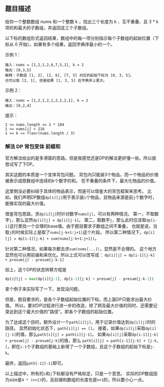 ## 题目描述
给你一个整数数组 nums 和一个整数 k ，找出三个长度为 k 、互不重叠、且 3 * k 项的和最大的子数组，并返回这三个子数组。

以下标的数组形式返回结果，数组中的每一项分别指示每个子数组的起始位置（下标从 0 开始）。如果有多个结果，返回字典序最小的一个。

示例 1：
```
输入：nums = [1,2,1,2,6,7,5,1], k = 2
输出：[0,3,5]
解释：子数组 [1, 2], [2, 6], [7, 5] 对应的起始下标为 [0, 3, 5]。
也可以取 [2, 1], 但是结果 [1, 3, 5] 在字典序上更大。
```
示例 2：
```
输入：nums = [1,2,1,2,1,2,1,2,1], k = 2
输出：[0,2,4]
```

提示：
```
1 <= nums.length <= 2 * 104
1 <= nums[i] < 216
1 <= k <= floor(nums.length / 3)
```

### 解法 DP 背包变体 前缀和
官方解法给出的是多滑窗的思路。但是我感觉还是DP的解法更好懂一些。所以就尝试写了下DP。

其实这题的本质是一个变体背包问题。
背包内只能装3个物品，而一个物品的价值被表示成原数组中连续的k个数字的和。
在不重叠的条件下，最大化物品的价值。

这里倒没必要纠结于具体的物品表示，而是可以借鉴大的背包框架来思考。
比如，我们声明DP数组`dp[i][j]`用于表示装`i`个物品，且物品来源是前`j`个数字时，能够实现的最大价值。

借鉴背包思路，求`dp[i][j]`时针对数字`nums[j]`，可以有两种情况。
第一，不取数字`j`，那么显然`dp[i][j] = dp[i][j-1]`。
第二，取数字`j`，那么此时应该取`dp[i-1]`这行里找一个合理的base值。由于题目要求子数组之间不重叠，
也就是说，当取`j`的时候实际上是取了`nums[j-k+1:j+1]`这个片段。
所以第二种情况下，`dp[i][j] = dp[i-1][j-k] + sum(nums[j-k+1:j+1])`。

针对第二种情况，如果每次都去求`sum(nums[...])`，显然是不合理的。
这个地方显然也可以用前缀和来优化。所以上式可以改写成：
`dp[i][j] = dp[i-1][j-k] + presum[j] - presum[j-k-1]`

综上，这个DP的状态转移方程是
```python
dp[i][j] = max(dp[i][j-1], dp[i-1][j-k] + presum[j] - presum[j-k-1])
```
拿个例子来实际写了一下，发现没问题。

但是，题目要求的，是各个子数组起始位置的下标。而上面DP只能求出最大价值。
所以，要对DP过程进行进一步的改造，除了顾及最大价值的同时，还需要记录达到这个最大价值的"路径"。即各个子数组的起始位置。

为了达成这个目的，额外设计一个`path[i][j]`，用于记录价值达到`dp[i][j]`时的路径。
显然初始化状态下，`path[i][j] == []`。
接着，如果`dp[i][j]`采取`dp[i][j-1]`的值，那么`path[i][j] = path[i][j-1]`。
如果`dp[i][j]`采取`dp[i-1][j-k] + presum[j] - presum[j-k]`的值，那么
`path[i][j] = path[i-1][j-k] + [j-k, ]`，即在`i-1`个子数组的基础上新增了一个子数组，且这个子数组的起始下标是`j-k`。

最终，返回`path[-1][-1]`即可。

以上描述中，所有的`i`和`j`下标都没有严格标定，只是一个意思。
实际的DP数组因为size是`4 * (n+1)`的，且前缀和数组的长度也是`n+1`的，所以要小心一点。
